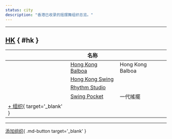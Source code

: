 ```yaml
---
status: city
description: "香港已收录的摇摆舞组织总览。"
---
```


---

## <a id=hk></a>[HK](#hk) { #hk }

| | 名称 | |
| --- | --- | --- |
| | [Hong Kong Balboa](hong-kong-balboa.md) | Hong Kong Balboa |
| | [Hong Kong Swing](hong-kong-swing.md) |  |
| | [Rhythm Studio](rhythm-studio.md) |  |
| | [Swing Pocket](swing-pocket.md) | 一代搖擺 |
| [+ 组织](https://github.com/swingdance/orgs/issues/new?assignees=&labels=add+org&projects=&template=02-add_entity.yml&title=%5Bhk%5D%20%3CName%3E&region=hk&province=HK&city=HK){ target='_blank' }

---

[添加组织](https://github.com/swingdance/orgs/issues/new?assignees=&labels=add+org&projects=&template=02-add_entity.yml&title=%5Bhk%5D%20%3CName%3E&region=hk&province=&city=){ .md-button target='_blank' }
